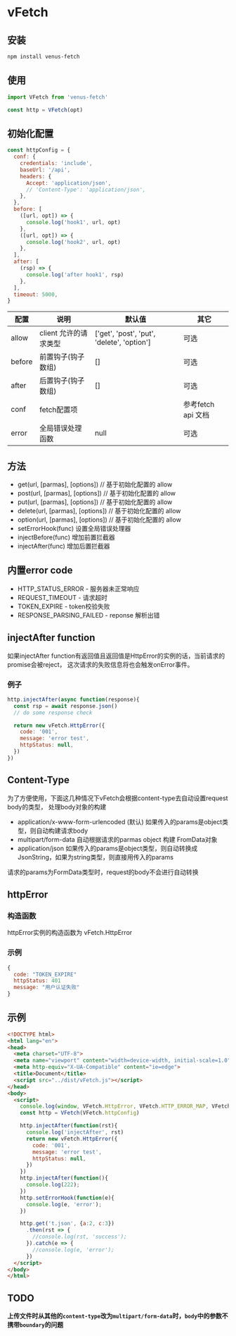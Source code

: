 # vFetch

## 安装

```bash
npm install venus-fetch
```

## 使用

```javascript
import VFetch from 'venus-fetch'

const http = VFetch(opt)
```

## 初始化配置
```javascript
const httpConfig = {
  conf: {
    credentials: 'include',
    baseUrl: '/api',
    headers: {
      Accept: 'application/json',
      // 'Content-Type': 'application/json',
    },
  },
  before: [
    ([url, opt]) => {
      console.log('hook1', url, opt)
    },
    ([url, opt]) => {
      console.log('hook2', url, opt)
    },
  ],
  after: [
    (rsp) => {
      console.log('after hook1', rsp)
    },
  ],
  timeout: 5000,
}
```

| 配置 | 说明 | 默认值 | 其它 |
| - | - | - | - |
| allow | client 允许的请求类型 | ['get', 'post', 'put', 'delete', 'option'] | 可选 |
| before | 前置钩子(钩子数组) | []| 可选 | 
| after | 后置钩子(钩子数组) | [] | 可选 | 
| conf | fetch配置项 | | 参考fetch api 文档 |
| error | 全局错误处理函数 | null | 可选 |

## 方法

+ get(url, [parmas], [options]) // 基于初始化配置的 allow
+ post(url, [parmas], [options])  // 基于初始化配置的 allow
+ put(url, [parmas], [options]) // 基于初始化配置的 allow
+ delete(url, [parmas], [options]) // 基于初始化配置的 allow
+ option(url, [parmas], [options]) // 基于初始化配置的 allow
+ setErrorHook(func) 设置全局错误处理器
+ injectBefore(func) 增加前置拦截器
+ injectAfter(func) 增加后置拦截器

## 内置error code

+ HTTP_STATUS_ERROR - 服务器未正常响应
+ REQUEST_TIMEOUT - 请求超时
+ TOKEN_EXPIRE - token校验失败
+ RESPONSE_PARSING_FAILED - reponse 解析出错

## injectAfter function

如果injectAfter function有返回值且返回值是HttpError的实例的话，当前请求的promise会被reject，
这次请求的失败信息将也会触发onError事件。

### 例子

```javascript
http.injectAfter(async function(response){
  const rsp = await response.json()
  // do some response check

  return new vFetch.HttpError({
    code: '001',
    message: 'error test',
    httpStatus: null,
  })
})
```

## Content-Type

为了方便使用，下面这几种情况下vFetch会根据content-type去自动设置request body的类型，
处理body对象的构建

+ application/x-www-form-urlencoded (默认) 如果传入的params是object类型，则自动构建请求body
+ multipart/form-data 自动根据请求的parmas object 构建 FromData对象
+ application/json 如果传入的params是object类型，则自动转换成JsonString，如果为string类型，则直接用传入的params

请求的params为FormData类型时，request的body不会进行自动转换

## httpError 

### 构造函数

httpError实例的构造函数为 vFetch.HttpError

### 示例

```javascript
{
  code: "TOKEN_EXPIRE"
  httpStatus: 401
  message: "用户认证失败"
}
```

## 示例

```html
<!DOCTYPE html>
<html lang="en">
<head>
  <meta charset="UTF-8">
  <meta name="viewport" content="width=device-width, initial-scale=1.0">
  <meta http-equiv="X-UA-Compatible" content="ie=edge">
  <title>Document</title>
  <script src="../dist/vFetch.js"></script>
</head>
<body>
  <script>
    console.log(window, VFetch.HttpError, VFetch.HTTP_ERROR_MAP, VFetch.httpConfig)
    const http = VFetch(VFetch.httpConfig)

    http.injectAfter(function(rst){
      console.log('injectAfter', rst)
      return new vFetch.HttpError({
        code: '001',
        message: 'error test',
        httpStatus: null,
      })
    })
    http.injectAfter(function(){
      console.log(222);
    })
    http.setErrorHook(function(e){
      console.log(e, 'error');
    })

    http.get('t.json', {a:2, c:3})
      .then(rst => {
        //console.log(rst, 'success');
      }).catch(e => {
        //console.log(e, 'error');
      })
  </script> 
</body>
</html>
```

## TODO
**上传文件时从其他的```content-type```改为```multipart/form-data```时，```body```中的参数不携带```boundary```的问题**
